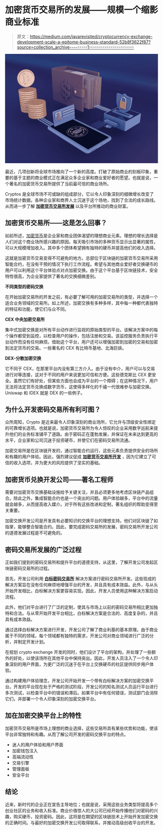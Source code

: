 # 加密货币交易所的发展——规模一个缩影商业标准

> 原文：<https://medium.com/javarevisited/cryptocurrency-exchange-development-scale-a-epitome-business-standard-52b8f3622f87?source=collection_archive---------1----------------------->

![](img/c5ec19f012c64ca3d3475324c7894852.png)

最近，几项创新将全球市场推向了一个新的高度。打破了原始商业的刻板印象，重要的基于主题的商业模式正在满足众多企业家和商业爱好者的愿望。也就是说，一个著名的加密货币交易所提供了当前最可信的商业场所。

Cryptos 是全球市场不可或缺的组成部分，它以令人印象深刻的细微增长改变了市场统计数据。各种企业家和商界人士沉迷于这个场地，找到了合法的成长路线。从而进一步了解 [**加密货币交易所发展**](https://www.inoru.com/white-label-cryptocurrency-exchange) 以及平台所推动的商业财富。

## **加密货币交易所——这是怎么回事？**

如前所述，[加密货币](https://javarevisited.blogspot.com/2022/01/5-best-courses-to-learn-cryptocurrency.html)是企业家和商业团体渴望的理想商业元素。理想的增长选择是人们对这个商业场所感兴趣的原因。每天吸引市场的多种货币显示出显著的属性，可以大规模增加收入。其中多个团体希望拥有独特的硬币并提高他们的收入选择。

这就是加密货币交易变得不可避免的地方。总部位于区块链的加密货币交易所采用智能合约，在没有干预的情况下执行工作流程。希望与其他商业爱好者交换硬币的用户可以利用这个平台体验点对点加密交换。由于这个平台基于区块链技术，安全特性很高，为企业家提供了著名的交换细微差别。

**不同类型的密码交换**

在开始加密交易所的开发之前，有必要了解可用的加密交易所的类型，并选择一个适合业务领域的交易所。如上所述，加密交换有多种多样，其中每一种都代表独特的特征和功能，使它们与众不同。

**CEX 中央加密交易所**

集中式加密交换是对所有平台动作进行监视的原始类型的平台。该解决方案中的每个操作都受到监控，以检查用户的操作，包括注册和交易。该监控服务负责执行平台动作而没有任何麻烦。借助这个平台，用户还可以增强加密到加密的交易和加密到法定货币的交易。一些著名的 CEX 有比特币基地、北海巨妖。

**DEX-分散加密交换**

它不同于 CEX，在那里平台内没有第三方介入。由于没有中介，用户可以与交易进行对等连接，这对于不同的用户来说更加可信和方便。这些德克斯比 CEX 更安全。虽然它们有好处，但某些方面也会成为平台的一个障碍；在这种情况下，用户无法将法定货币兑换成数字货币，这使得多样化的千禧一代很难参与加密交换。Uniswap 和 IDEX 就是 DEX 的一些例子。

## **为什么开发密码交易所有利可图？**

众所周知，Crypto 是近来最令人印象深刻的商业场所，它允许与顶级安全性绑定的可靠增长选项。也就是说，加密货币交易所为令人惊叹的企业采用数字巡航来提升他们的业务标准铺平了道路。由于密码正在蓬勃发展，并保证在未来达到更高的水平，企业家和公司沉迷于投资硬币，并使它们在密码交易所流通。

加密交易所是在区块链开发的，通过智能合约运行，这些元素负责提供安全的场所和有趣的用户体验。因此，强烈建议促成 [**加密货币交易所开发**](https://www.inoru.com/white-label-cryptocurrency-exchange) ，因为它建立了可信的收入选项，并为更大的风险提供了坚实的基础。

## **加密货币兑换开发公司——著名工程师**

需要对加密货币交换基础设施给予关键关注，并且必须更多地考虑区块链产品组合。除此之外，集成智能合约也是一个突出的问题。用户体验越多，平台中的流量就会越多，从而提高收入媒介。对于所有这些改进和定制，著名组织的帮助变得至关重要。

加密交换开发公司是开发具有必要知识的交换平台的理想支持。他们对区块链了如指掌，能够整合智能合约。因此，要完成密码交易所的发展，密码交易所开发公司的道德发展过程是不可避免的。

## **密码交易所发展的广泛过程**

正如我们提到的密码交易所和提升平台的道德支持，从这里，了解开发公司发起区块链密码交易所的过程。

首先，开发公司利用 [**白标密码交易所**](https://www.inoru.com/white-label-cryptocurrency-exchange) 解决方案进行密码交易所开发。这些现成的解决方案旨在没有任何麻烦地增强平台的开发，并且具有成本效益。此外，与从头开始开发相比，白标解决方案更容易实现。因此，开发人员使用这种解决方案启动流程。

此外，他们对平台进行了广泛的定制，使其与市场上以前的密码交易所相比更加独特和合法。与从零开始开发平台相比，白标解决方案是合法的、高度复杂的，并且具有成本效益。

通过选择白标解决方案进行开发，开发公司了解了商业利基的基本原理。由于商业属于不同的领域，每个领域都有独特的需求，开发公司对商业领域进行广泛的分析，并制定开发计划。

在规划 crypto exchange 开发的同时，他们设计了平台的架构，并处理了一些额外的好处，以使该场所在其他平台中保持突出。因此，开发人员注入了一个令人印象深刻的用户界面，为更广泛的沉迷于在平台上交换硬币的社区提供同步用户体验。

通过构建用户体验理念，开发公司开始开发一个带有白标解决方案的加密交换平台。开发的平台现在处于严格的测试阶段，开发公司的知名测试人员运行平台进行多次测试，以检查平台中的错误和滞后。如果平台中有任何错误，测试部门会消除它们，并部署一个令人印象深刻的加密交换平台。

## **加在加密交换平台上的特性**

加密货币交易所是市场上理想的商业选择，这些交易所具有某些优势和功能，使该平台非常独特和有趣。从而了解公司开发的密码交换平台的特点。

*   迷人的用户体验和用户界面
*   加密钱包注入
*   高端流动性
*   交易引擎
*   管理面板
*   安全平台

## **结论**

近来，新时代的企业正在宣告主导地位；也就是说，采用这些业务类型将提高多个创业社区的业务和收入标准。商业价值惊人的大公司已经开始传播他们对密码的兴趣，购买硬币，投资密码。因此，这将是在期望的区块链技术上开始开发加密交换的正确时间。与最好的加密交换开发公司取得联系，并推动高级创收平台的开发。